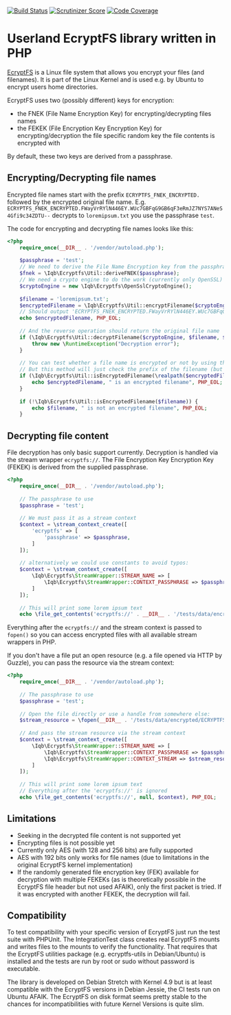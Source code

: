 [![Build Status](https://travis-ci.org/iqb/ecryptfs.png?branch=master)](https://travis-ci.org/iqb/ecryptfs)
[![Scrutinizer Score](https://scrutinizer-ci.com/g/iqb/ecryptfs/badges/quality-score.png?b=master)](https://scrutinizer-ci.com/g/iqb/ecryptfs)
[![Code Coverage](https://scrutinizer-ci.com/g/iqb/ecryptfs/badges/coverage.png?b=master)](https://scrutinizer-ci.com/g/iqb/ecryptfs)

Userland EcryptFS library written in PHP
========================================

[EcryptFS](http://ecryptfs.org/) is a Linux file system that allows you encrypt your files (and filenames).
It is part of the Linux Kernel and is used e.g. by Ubuntu to encrypt users home directories.

EcryptFS uses two (possibly different) keys for encryption:
- the FNEK (File Name Encryption Key) for encrypting/decrypting files names
- the FEKEK (File Encryption Key Encryption Key) for encrypting/decryption the file specific random key the file contents is encrypted with 

By default, these two keys are derived from a passphrase.

Encrypting/Decrypting file names
--------------------------------

Encrypted file names start with the prefix `ECRYPTFS_FNEK_ENCRYPTED.` followed by the encrypted original file name.
E.g. `ECRYPTFS_FNEK_ENCRYPTED.FWayVrRYlN446EY.WUc7GBFqG9GB6qF3eRmJZ7NYS7ANeS4Gfi9c34ZDTU--` decrypts to `loremipsum.txt` you use the passphrase `test`.

The code for encrypting and decrypting file names looks like this:

```php
<?php
    require_once(__DIR__ . '/vendor/autoload.php');
    
    $passphrase = 'test';
    // We need to derive the File Name Encryption key from the passphrase        
    $fnek = \Iqb\Ecryptfs\Util::deriveFNEK($passphrase);
    // We need a crypto engine to do the work (currently only OpenSSL)
    $cryptoEngine = new \Iqb\Ecryptfs\OpenSslCryptoEngine();
    
    $filename = 'loremipsum.txt';
    $encryptedFilename = \Iqb\Ecryptfs\Util::encryptFilename($cryptoEngine, $filename, $fnek);
    // Should output 'ECRYPTFS_FNEK_ENCRYPTED.FWayVrRYlN446EY.WUc7GBFqG9GB6qF3eRmJZ7NYS7ANeS4Gfi9c34ZDTU--'
    echo $encryptedFilename, PHP_EOL;
                     
    // And the reverse operation should return the original file name
    if (\Iqb\Ecryptfs\Util::decryptFilename($cryptoEngine, $filename, $fnek) !== $filename) {
        throw new \RuntimeException("Decryption error");
    }
    
    // You can test whether a file name is encrypted or not by using the isEncryptedFilename method.
    // But this method will just check the prefix of the filename (but works even if the file name contains a directory):
    if (\Iqb\Ecryptfs\Util::isEncryptedFilename(\realpath($encryptedFilename))) {
        echo $encryptedFilename, " is an encrypted filename", PHP_EOL;        
    }
    
    if (!\Iqb\Ecryptfs\Util::isEncryptedFilename($filename)) {
        echo $filename, " is not an encrypted filename", PHP_EOL;        
    }
```

        
Decrypting file content
-----------------------

File decryption has only basic support currently.
Decryption is handled via the stream wrapper `ecryptfs://`.
The File Encryption Key Encryption Key (FEKEK) is derived from the supplied passphrase.

```php
<?php
    require_once(__DIR__ . '/vendor/autoload.php');
    
    // The passphrase to use
    $passphrase = 'test';
    
    // We must pass it as a stream context
    $context = \stream_context_create([
        'ecryptfs' => [
            'passphrase' => $passphrase,
        ]
    ]);
    
    // alternatively we could use constants to avoid typos:
    $context = \stream_context_create([
        \Iqb\Ecryptfs\StreamWrapper::STREAM_NAME => [
            \Iqb\Ecryptfs\StreamWrapper::CONTEXT_PASSPHRASE => $passphrase,
        ]
    ]);
    
    // This will print some lorem ipsum text
    echo \file_get_contents('ecryptfs://' . __DIR__ . '/tests/data/encrypted/ECRYPTFS_FNEK_ENCRYPTED.FWayVrRYlN446EY.WUc7GBFqG9GB6qF3eRmJZ7NYS7ANeS4Gfi9c34ZDTU--', null, $context), PHP_EOL;
```

Everything after the `ecryptfs://` and the stream context is passed to `fopen()` so you can access encrypted files with all available stream wrappers in PHP.

If you don't have a file put an open resource (e.g. a file opened via HTTP by Guzzle), you can pass the resource via the stream context:

```php
<?php
    require_once(__DIR__ . '/vendor/autoload.php');
    
    // The passphrase to use
    $passphrase = 'test';
    
    // Open the file directly or use a handle from somewhere else:
    $stream_resource = \fopen(__DIR__ . '/tests/data/encrypted/ECRYPTFS_FNEK_ENCRYPTED.FWayVrRYlN446EY.WUc7GBFqG9GB6qF3eRmJZ7NYS7ANeS4Gfi9c34ZDTU--', 'r');
    
    // And pass the stream resource via the stream context
    $context = \stream_context_create([
        \Iqb\Ecryptfs\StreamWrapper::STREAM_NAME => [
            \Iqb\Ecryptfs\StreamWrapper::CONTEXT_PASSPHRASE => $passphrase,
            \Iqb\Ecryptfs\StreamWrapper::CONTEXT_STREAM => $stream_resource,
        ]
    ]);
    
    // This will print some lorem ipsum text
    // Everything after the 'ecryptfs://' is ignored
    echo \file_get_contents('ecryptfs://', null, $context), PHP_EOL;
```

Limitations
-----------

- Seeking in the decrypted file content is not supported yet
- Encrypting files is not possible yet
- Currently only AES (with 128 and 256 bits) are fully supported
- AES with 192 bits only works for file names (due to limitations in the original EcryptFS kernel implementation)
- If the randomly generated file encryption key (FEK) available for decryption with multiple FEKEKs (as is theoretically possible in the EcryptFS file header but not used AFAIK), only the first packet is tried. If it was encrypted with another FEKEK, the decryption will fail.  

Compatibility
-------------

To test compatibility with your specific version of EcryptFS just run the test suite with PHPUnit.
The IntegrationTest class creates real EcryptFS mounts and writes files to the mounts to verify the functionality.
That requires that the EcryptFS utilities package (e.g. ecryptfs-utils in Debian/Ubuntu) is installed and the tests
are run by root or sudo without password is executable. 

The library is developed on Debian Stretch with Kernel 4.9 but is at least compatible with the EcryptFS versions in Debian Jessie, the CI tests run on Ubuntu AFAIK.
The EcryptFS on disk format seems pretty stable to the chances for incompatibilities with future Kernel Versions is quite slim.

